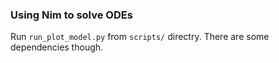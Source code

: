 ### Using Nim to solve ODEs

Run `run_plot_model.py` from `scripts/` directry.
There are some dependencies though.